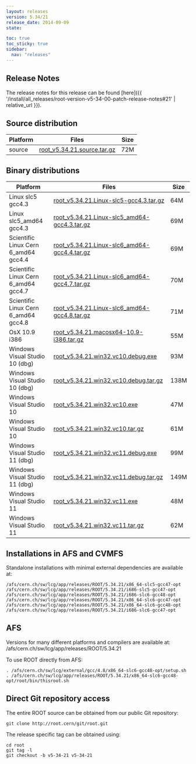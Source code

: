 ```yaml
---
layout: releases
version: 5.34/21
release_date: 2014-09-09
state:

toc: true
toc_sticky: true
sidebar:
  nav: "releases"
---
```



## Release Notes

The release notes for this release can be found [here]({{ '/install/all_releases/root-version-v5-34-00-patch-release-notes#21' | relative_url }}).

## Source distribution

| Platform       | Files | Size |
|-----------|-------|-----|
| source | [root_v5.34.21.source.tar.gz](https://root.cern/download/root_v5.34.21.source.tar.gz) |  72M |


## Binary distributions

| Platform       | Files | Size |
|-----------|-------|-----|
| Linux slc5 gcc4.3 | [root_v5.34.21.Linux-slc5-gcc4.3.tar.gz](https://root.cern/download/root_v5.34.21.Linux-slc5-gcc4.3.tar.gz) |  64M |
| Linux slc5_amd64 gcc4.3 | [root_v5.34.21.Linux-slc5_amd64-gcc4.3.tar.gz](https://root.cern/download/root_v5.34.21.Linux-slc5_amd64-gcc4.3.tar.gz) |  69M |
| Scientific Linux Cern 6_amd64 gcc4.4 | [root_v5.34.21.Linux-slc6_amd64-gcc4.4.tar.gz](https://root.cern/download/root_v5.34.21.Linux-slc6_amd64-gcc4.4.tar.gz) |  69M |
| Scientific Linux Cern 6_amd64 gcc4.7 | [root_v5.34.21.Linux-slc6_amd64-gcc4.7.tar.gz](https://root.cern/download/root_v5.34.21.Linux-slc6_amd64-gcc4.7.tar.gz) |  70M |
| Scientific Linux Cern 6_amd64 gcc4.8 | [root_v5.34.21.Linux-slc6_amd64-gcc4.8.tar.gz](https://root.cern/download/root_v5.34.21.Linux-slc6_amd64-gcc4.8.tar.gz) |  71M |
| OsX 10.9 i386 | [root_v5.34.21.macosx64-10.9-i386.tar.gz](https://root.cern/download/root_v5.34.21.macosx64-10.9-i386.tar.gz) |  55M |
| Windows Visual Studio 10 (dbg) | [root_v5.34.21.win32.vc10.debug.exe](https://root.cern/download/root_v5.34.21.win32.vc10.debug.exe) |  93M |
| Windows Visual Studio 10 (dbg) | [root_v5.34.21.win32.vc10.debug.tar.gz](https://root.cern/download/root_v5.34.21.win32.vc10.debug.tar.gz) | 138M |
| Windows Visual Studio 10 | [root_v5.34.21.win32.vc10.exe](https://root.cern/download/root_v5.34.21.win32.vc10.exe) |  47M |
| Windows Visual Studio 10 | [root_v5.34.21.win32.vc10.tar.gz](https://root.cern/download/root_v5.34.21.win32.vc10.tar.gz) |  61M |
| Windows Visual Studio 11 (dbg) | [root_v5.34.21.win32.vc11.debug.exe](https://root.cern/download/root_v5.34.21.win32.vc11.debug.exe) |  99M |
| Windows Visual Studio 11 (dbg) | [root_v5.34.21.win32.vc11.debug.tar.gz](https://root.cern/download/root_v5.34.21.win32.vc11.debug.tar.gz) | 149M |
| Windows Visual Studio 11 | [root_v5.34.21.win32.vc11.exe](https://root.cern/download/root_v5.34.21.win32.vc11.exe) |  48M |
| Windows Visual Studio 11 | [root_v5.34.21.win32.vc11.tar.gz](https://root.cern/download/root_v5.34.21.win32.vc11.tar.gz) |  62M |



## Installations in AFS and CVMFS
Standalone installations with minimal external dependencies are available at:
~~~
/afs/cern.ch/sw/lcg/app/releases/ROOT/5.34.21/x86_64-slc5-gcc47-opt
/afs/cern.ch/sw/lcg/app/releases/ROOT/5.34.21/i686-slc5-gcc47-opt
/afs/cern.ch/sw/lcg/app/releases/ROOT/5.34.21/i686-slc6-gcc48-opt
/afs/cern.ch/sw/lcg/app/releases/ROOT/5.34.21/x86_64-slc6-gcc47-opt
/afs/cern.ch/sw/lcg/app/releases/ROOT/5.34.21/x86_64-slc6-gcc48-opt
/afs/cern.ch/sw/lcg/app/releases/ROOT/5.34.21/i686-slc6-gcc47-opt
~~~

## AFS
Versions for many different platforms and compilers are available at:
/afs/cern.ch/sw/lcg/app/releases/ROOT/5.34.21

To use ROOT directly from AFS:
~~~
. /afs/cern.ch/sw/lcg/external/gcc/4.8/x86_64-slc6-gcc48-opt/setup.sh
. /afs/cern.ch/sw/lcg/app/releases/ROOT/5.34.21/x86_64-slc6-gcc48-opt/root/bin/thisroot.sh
~~~

## Direct Git repository access
The entire ROOT source can be obtained from our public Git repository:

~~~
git clone http://root.cern/git/root.git
~~~
The release specific tag can be obtained using:
~~~
cd root
git tag -l
git checkout -b v5-34-21 v5-34-21
~~~
